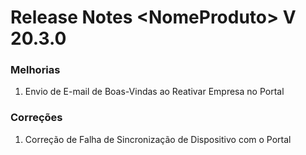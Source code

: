 # Release Notes \<NomeProduto> V 20.3.0

### **Melhorias**

1. Envio de E-mail de Boas-Vindas ao Reativar Empresa no Portal

### **Correções**

1. Correção de Falha de Sincronização de Dispositivo com o Portal
